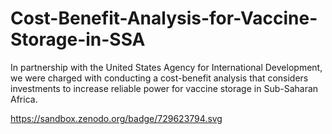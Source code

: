 # Cost-Benefit-Analysis-for-Vaccine-Storage-in-SSA
In partnership with the United States Agency for International Development, we were charged with conducting a cost-benefit analysis that considers investments to increase reliable power for vaccine storage in Sub-Saharan Africa.

https://sandbox.zenodo.org/badge/729623794.svg
